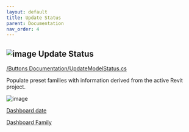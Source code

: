 ```yaml
---
layout: default
title: Update Status
parent: Documentation
nav_order: 4
---
```


## ![image](https://raw.githubusercontent.com/giobel/ReviTab/master/ReviTab/Resources/manage.png) Update Status
[/Buttons Documentation/UpdateModelStatus.cs](https://github.com/giobel/ReviTab/blob/master/ReviTab/Buttons%2020Documentation/UpdateModelStatus.cs)

Populate preset families with information derived from the active Revit project.

![image](https://user-images.githubusercontent.com/27025848/165897784-84e8f41c-431f-43ff-a3f9-6b5ff5e804ab.png)

[Dashboard date](https://www.dropbox.com/s/bj2mkfqmbbr87wt/Dashboard%20Date.rfa?dl=0)

[Dashboard Family](https://www.dropbox.com/s/fsni51x0adixiqe/Dashboard%20Family.rfa?dl=0)
